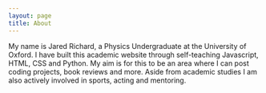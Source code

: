```yaml
---
layout: page
title: About
---
```


My name is Jared Richard, a Physics Undergraduate at the University of Oxford. I have built this academic website through self-teaching Javascript, HTML, CSS and Python. My aim is for this to be an area where I can post coding projects, book reviews and more. Aside from academic studies I am also actively involved in sports, acting and mentoring.

